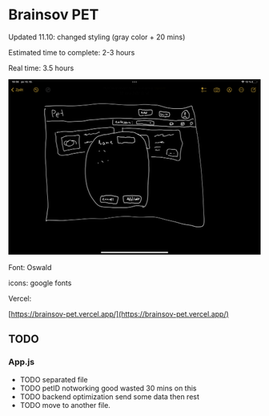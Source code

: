 # Brainsov PET

Updated 11.10: changed styling (gray color  + 20 mins)

Estimated time to complete: 2-3 hours

Real time: 3.5 hours

![sketch](sketch.png)

Font: Oswald

icons: google fonts

Vercel:

[https://brainsov-pet.vercel.app/](https://brainsov-pet.vercel.app/)
## TODO
### App.js
 - TODO separated file
 - TODO petID notworking good wasted 30 mins on this
 - TODO backend optimization send some data then rest
 - TODO move to another file.